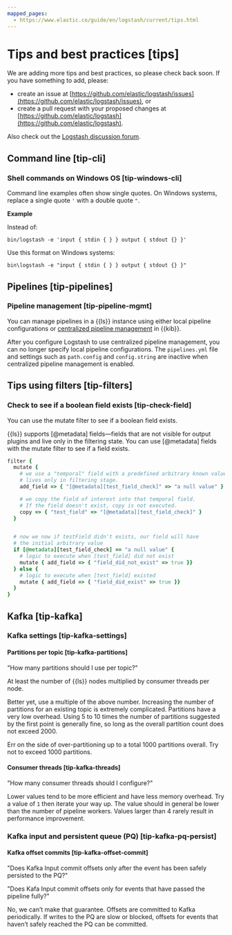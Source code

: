```yaml
---
mapped_pages:
  - https://www.elastic.co/guide/en/logstash/current/tips.html
---
```


# Tips and best practices [tips]

We are adding more tips and best practices, so please check back soon. If you have something to add, please:

* create an issue at [https://github.com/elastic/logstash/issues](https://github.com/elastic/logstash/issues), or
* create a pull request with your proposed changes at [https://github.com/elastic/logstash](https://github.com/elastic/logstash).

Also check out the [Logstash discussion forum](https://discuss.elastic.co/c/logstash).


## Command line [tip-cli]


### Shell commands on Windows OS [tip-windows-cli]

Command line examples often show single quotes. On Windows systems, replace a single quote `'` with a double quote `"`.

**Example**

Instead of:

```
bin/logstash -e 'input { stdin { } } output { stdout {} }'
```

Use this format on Windows systems:

```
bin\logstash -e "input { stdin { } } output { stdout {} }"
```


## Pipelines [tip-pipelines]


### Pipeline management [tip-pipeline-mgmt]

You can manage pipelines in a {{ls}} instance using either local pipeline configurations or [centralized pipeline management](/reference/configuring-centralized-pipelines.md) in {{kib}}.

After you configure Logstash to use centralized pipeline management, you can no longer specify local pipeline configurations. The `pipelines.yml` file and settings such as `path.config` and `config.string` are inactive when centralized pipeline management is enabled.


## Tips using filters [tip-filters]


### Check to see if a boolean field exists [tip-check-field]

You can use the mutate filter to see if a boolean field exists.

{{ls}} supports [@metadata] fields—​fields that are not visible for output plugins and live only in the filtering state. You can use [@metadata] fields with the mutate filter to see if a field exists.

```ruby
filter {
  mutate {
    # we use a "temporal" field with a predefined arbitrary known value that
    # lives only in filtering stage.
    add_field => { "[@metadata][test_field_check]" => "a null value" }

    # we copy the field of interest into that temporal field.
    # If the field doesn't exist, copy is not executed.
    copy => { "test_field" => "[@metadata][test_field_check]" }
  }


  # now we now if testField didn't exists, our field will have
  # the initial arbitrary value
  if [@metadata][test_field_check] == "a null value" {
    # logic to execute when [test_field] did not exist
    mutate { add_field => { "field_did_not_exist" => true }}
  } else {
    # logic to execute when [test_field] existed
    mutate { add_field => { "field_did_exist" => true }}
  }
}
```


## Kafka [tip-kafka]


### Kafka settings [tip-kafka-settings]


#### Partitions per topic [tip-kafka-partitions]

"How many partitions should I use per topic?"

At least the number of {{ls}} nodes multiplied by consumer threads per node.

Better yet, use a multiple of the above number. Increasing the number of partitions for an existing topic is extremely complicated. Partitions have a very low overhead. Using 5 to 10 times the number of partitions suggested by the first point is generally fine, so long as the overall partition count does not exceed 2000.

Err on the side of over-partitioning up to a total 1000 partitions overall. Try not to exceed 1000 partitions.


#### Consumer threads [tip-kafka-threads]

"How many consumer threads should I configure?"

Lower values tend to be more efficient and have less memory overhead. Try a value of `1` then iterate your way up. The value should in general be lower than the number of pipeline workers. Values larger than 4 rarely result in performance improvement.


### Kafka input and persistent queue (PQ) [tip-kafka-pq-persist]


#### Kafka offset commits [tip-kafka-offset-commit]

"Does Kafka Input commit offsets only after the event has been safely persisted to the PQ?"

"Does Kafa Input commit offsets only for events that have passed the pipeline fully?"

No, we can’t make that guarantee. Offsets are committed to Kafka periodically. If writes to the PQ are slow or blocked, offsets for events that haven’t safely reached the PQ can be committed.


